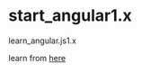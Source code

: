 # start_angular1.x
learn_angular.js1.x

learn from [here](https://hairui219.gitbooks.io/learning_angular/content/zh/chapter04_8.html)
